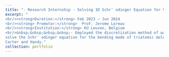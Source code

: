 ```yaml
---
title: "- Research Internship - Solving 1D Schr¨ odinger Equation for Vibrational Energy Numerically  "
excerpt: "
<br/><strong>Duration:</strong> Feb 2023 – Jun 2024
<br/><strong> Promotor:</strong>  Prof. Jerome Loreau 
<br/><strong>Institution:</strong> KU Leuven, Belgium
<br/>&nbsp;&nbsp;&nbsp;&nbsp;- Employed the discretization method of wavefunction and mathematical transformation to code for a program to
solve the Schr¨ odinger equation for the bending mode of triatomic molecules based on the Hamiltonian proposed by
Carter and Handy."
collection: portfolio
---
```


